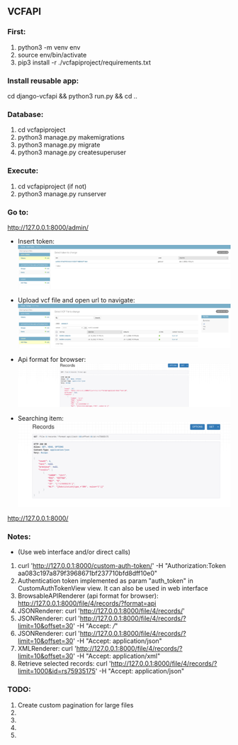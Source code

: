 ## VCFAPI



### First:
1. python3 -m venv env
2. source env/bin/activate
3. pip3 install -r ./vcfapiproject/requirements.txt

### Install reusable app:
cd django-vcfapi && python3 run.py && cd ..

### Database:
1. cd vcfapiproject
2. python3 manage.py makemigrations
3. python3 manage.py migrate
4. python3 manage.py createsuperuser

### Execute:
1. cd vcfapiproject (if not)
2. python3 manage.py runserver

### Go to:
http://127.0.0.1:8000/admin/

- Insert token:
![Screenshot](create_token.png)

- Upload vcf file and open url to navigate:
![Screenshot](upload_vcf_and_open_url.png)

- Api format for browser:
![Screenshot](api_format.png)

- Searching item:
![Screenshot](search_item.png)

http://127.0.0.1:8000/

### Notes:
- (Use web interface and/or direct calls)
1. curl 'http://127.0.0.1:8000/custom-auth-token/' -H "Authorization:Token aa083c197a879f3968671bf237710bfd8dff10e0"
2. Authentication token implemented as param "auth_token" in CustomAuthTokenView view. It can also be used in web interface
3. BrowsableAPIRenderer (api format for browser):
http://127.0.0.1:8000/file/4/records/?format=api
4. JSONRenderer:
curl 'http://127.0.0.1:8000/file/4/records/'
5. JSONRenderer: 
curl 'http://127.0.0.1:8000/file/4/records/?limit=10&offset=30' -H "Accept: */*"
6. JSONRenderer:
curl 'http://127.0.0.1:8000/file/4/records/?limit=10&offset=30' -H "Accept: application/json"
7. XMLRenderer:
curl 'http://127.0.0.1:8000/file/4/records/?limit=10&offset=30' -H "Accept: application/xml"
8. Retrieve selected records:
curl 'http://127.0.0.1:8000/file/4/records/?limit=1000&id=rs75935175' -H "Accept: application/json"


### TODO:
1. Create custom pagination for large files
2. 
3. 
4. 
5. 
